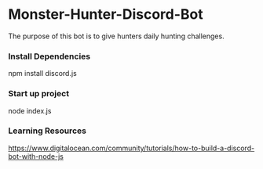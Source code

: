 # Monster-Hunter-Discord-Bot

The purpose of this bot is to give hunters daily hunting challenges.


### Install Dependencies

npm install discord.js

### Start up project

node index.js

### Learning Resources

https://www.digitalocean.com/community/tutorials/how-to-build-a-discord-bot-with-node-js